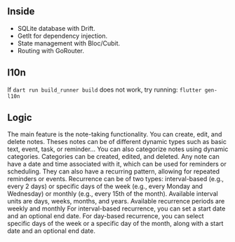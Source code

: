 ## Inside

- SQLite database with Drift.
- GetIt for dependency injection.
- State management with Bloc/Cubit.
- Routing with GoRouter.


## l10n

If ```dart run build_runner build``` does not work, try running: ```flutter gen-l10n```


## Logic

The main feature is the note-taking functionality. You can create, edit, and delete notes.
Theses notes can be of different dynamic types such as basic text, event, task, or reminder...
You can also categorize notes using dynamic categories. Categories can be created, edited, and deleted.
Any note can have a date and time associated with it, which can be used for reminders or scheduling.
They can also have a recurring pattern, allowing for repeated reminders or events.
Recurrence can be of two types: interval-based (e.g., every 2 days) or specific days of the week (e.g., every Monday and Wednesday) or monthly (e.g., every 15th of the month).
Available interval units are days, weeks, months, and years.
Available recurrence periods are weekly and monthly
For interval-based recurrence, you can set a start date and an optional end date.
For day-based recurrence, you can select specific days of the week or a specific day of the month, along with a start date and an optional end date.
